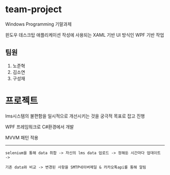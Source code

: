 # team-project

Windows Programming 기말과제

윈도우 데스크탑 애플리케이션 작성에 사용되는 XAML 기반 UI 방식인 WPF 기반 작업

## 팀원

1. 노준혁
2. 김소연
3. 구성재

# 프로젝트
lms시스템의 불편함을 일시적으로 개선시키는 것을 궁극적 목표로 잡고 진행

WPF 프레임워크로 C#환경에서 개발

MVVM 패턴 적용

------------------------------------------------
    selenium을 통해 data 취합 -> 자신의 lms data 업로드 -> 정해둔 시간마다 업데이트 -> 

    기존 data와 비교 -> 변경된 사항을 SMTP네이버메일 & 카카오톡api를 통해 알림 
